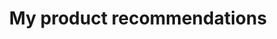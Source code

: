 ---
layout: page
permalink: /recommendations/
title: My product recommendations
page_blocks:
    - _id: hero_section
      title: Products that make my life easier
    - _id: list_recommendations
---